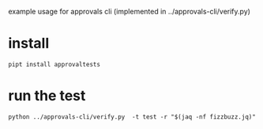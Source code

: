 example usage for approvals cli (implemented in ../approvals-cli/verify.py)

# install

```shell
pipt install approvaltests
```

# run the test

```shell
python ../approvals-cli/verify.py  -t test -r "$(jaq -nf fizzbuzz.jq)"
```
